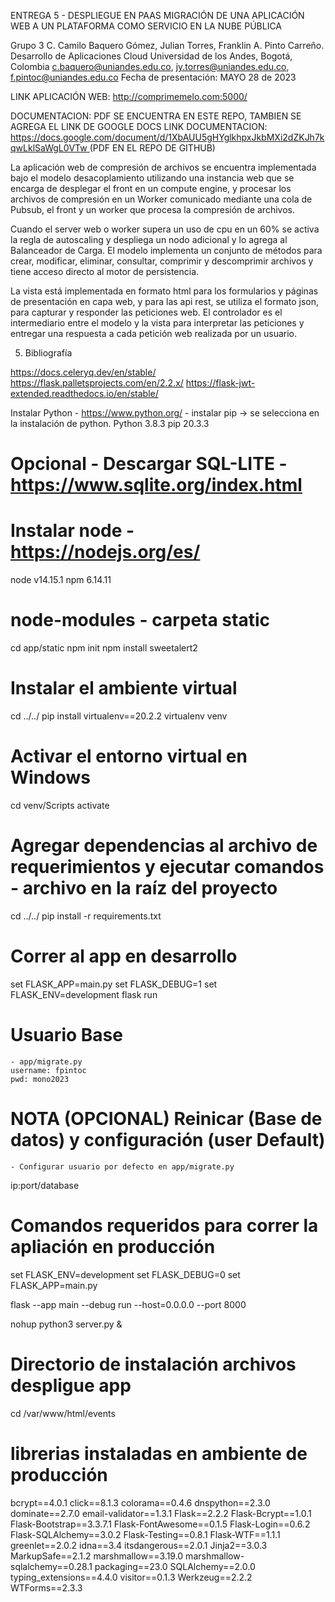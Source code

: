 ENTREGA 5 - DESPLIEGUE EN PAAS
MIGRACIÓN DE UNA APLICACIÓN WEB A UN PLATAFORMA COMO
SERVICIO EN LA NUBE PÚBLICA 



Grupo 3
C. Camilo Baquero Gómez, Julian Torres, Franklin A. Pinto Carreño.
Desarrollo de Aplicaciones Cloud
Universidad de los Andes, Bogotá, Colombia
c.baquero@uniandes.edu.co, jy.torres@uniandes.edu.co, f.pintoc@uniandes.edu.co
Fecha de presentación: MAYO 28 de 2023

LINK APLICACIÓN WEB: http://comprimemelo.com:5000/

DOCUMENTACION: PDF SE ENCUENTRA EN ESTE REPO, TAMBIEN SE AGREGA EL LINK DE GOOGLE DOCS
LINK DOCUMENTACION: [https://docs.google.com/document/d/1XbAUU5gHYglkhpxJkbMXi2dZKJh7kqwLklSaWgL0VTw ](https://docs.google.com/document/d/1ICdA_GYFV05yuQ23E-MlZnO4iWjWyp-6jPk2rAwnE7Q/edit#heading=h.mmxcvriv0hn9)(PDF EN EL REPO DE GITHUB) 


La aplicación web de compresión de archivos se encuentra implementada bajo el modelo desacoplamiento utilizando una instancia web que se encarga de desplegar el front en un compute engine, y procesar los archivos de compresión en un Worker comunicado mediante una cola de Pubsub, el front y un worker que procesa la compresión de archivos. 

Cuando el server web  o worker supera un uso de cpu en un 60% se activa la regla de autoscaling y despliega un nodo adicional y lo agrega al Balanceador de Carga. El modelo implementa un conjunto de métodos para crear, modificar, eliminar, consultar, comprimir y descomprimir archivos y tiene acceso directo al motor de persistencia.

La vista está implementada en formato html para los formularios y páginas de presentación en capa web, y para las api rest, se utiliza el formato json, para capturar y responder las peticiones web. El controlador es el intermediario entre el modelo y la vista para interpretar las peticiones y entregar una respuesta a cada petición web realizada por un usuario.




5. Bibliografía


https://docs.celeryq.dev/en/stable/
https://flask.palletsprojects.com/en/2.2.x/
https://flask-jwt-extended.readthedocs.io/en/stable/






Instalar Python - https://www.python.org/  - instalar pip -> se selecciona en la instalación de python.
Python 3.8.3
pip 20.3.3

# Opcional - Descargar SQL-LITE - https://www.sqlite.org/index.html

# Instalar node - https://nodejs.org/es/
node v14.15.1
npm 6.14.11

# node-modules - carpeta static
cd app/static
npm init
npm install sweetalert2

# Instalar el ambiente virtual
cd ../../
pip install virtualenv==20.2.2
virtualenv venv

# Activar el entorno virtual en Windows
cd venv/Scripts
activate

# Agregar dependencias al archivo de requerimientos y ejecutar comandos - archivo en la raíz del proyecto 
cd ../../
pip install -r requirements.txt

# Correr al app en desarrollo
set FLASK_APP=main.py
set FLASK_DEBUG=1
set FLASK_ENV=development
flask run

# Usuario Base
    - app/migrate.py
    username: fpintoc
    pwd: mono2023
    
# NOTA (OPCIONAL) Reinicar (Base de datos) y configuración (user Default) 
    - Configurar usuario por defecto en app/migrate.py
ip:port/database

# Comandos requeridos para correr la apliación en producción


set FLASK_ENV=development
set FLASK_DEBUG=0
set FLASK_APP=main.py

flask --app main --debug run --host=0.0.0.0 --port 8000


nohup python3 server.py &


# Directorio de instalación archivos despligue app
 cd /var/www/html/events
 
# librerias instaladas en ambiente de producción
bcrypt==4.0.1
click==8.1.3
colorama==0.4.6
dnspython==2.3.0
dominate==2.7.0
email-validator==1.3.1
Flask==2.2.2
Flask-Bcrypt==1.0.1
Flask-Bootstrap==3.3.7.1
Flask-FontAwesome==0.1.5
Flask-Login==0.6.2
Flask-SQLAlchemy==3.0.2
Flask-Testing==0.8.1
Flask-WTF==1.1.1
greenlet==2.0.2
idna==3.4
itsdangerous==2.0.1
Jinja2==3.0.3
MarkupSafe==2.1.2
marshmallow==3.19.0
marshmallow-sqlalchemy==0.28.1
packaging==23.0
SQLAlchemy==2.0.0
typing_extensions==4.4.0
visitor==0.1.3
Werkzeug==2.2.2
WTForms==2.3.3
 
